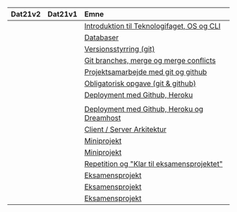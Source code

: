 <script src="https://code.jquery.com/jquery-3.2.1.min.js"></script>
<script src="script.js"></script>

<div style="text-align:right">
<br><br>
</div>

| Dat21v2 | Dat21v1 | Emne | 
|:---|:---|:--- |
||| [Introduktion til Teknologifaget, OS og CLI ](intro.md)|
||| [Databaser](2.md)|
||| [Versionsstyrring (git)](3.md)|
||| [Git branches, merge og merge conflicts](4.md)|
||| [Projektsamarbejde med git og github](5.md)|
||| [Obligatorisk opgave (git & github)](6.md)|
||| [Deployment med Github, Heroku ](7.md)|
||| | 
||| [Deployment med Github, Heroku og Dreamhost](9.md)|
||| [Client / Server Arkitektur](10.md) |
||| [Miniprojekt](11.md)|
||| [Miniprojekt](11.md)|
||| [Repetition og "Klar til eksamensprojektet"](12.md)|
||| [Eksamensprojekt](13-16.md)|
||| [Eksamensprojekt](13-16.md)|
||| [Eksamensprojekt](13-16.md)|


